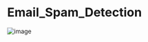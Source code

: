 # Email_Spam_Detection
![image](https://github.com/Tanwar-12/Email_Spam_Detection/assets/110081008/e5216f55-a479-4cc0-a26c-c3cafaaa9f31)
